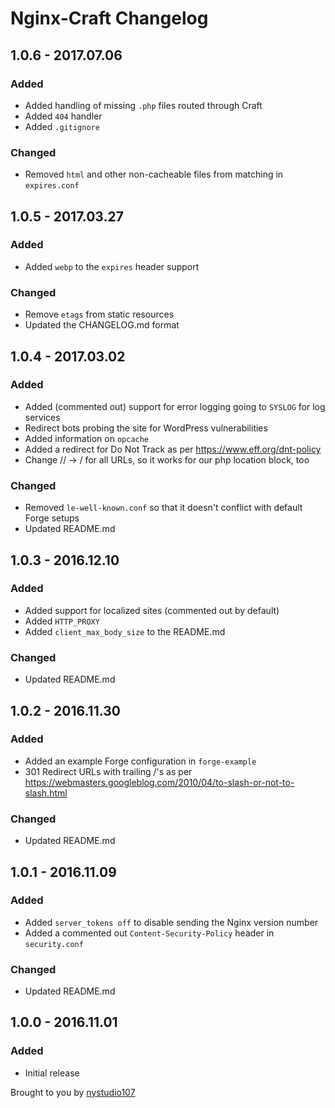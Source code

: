 # Nginx-Craft Changelog

## 1.0.6 - 2017.07.06
### Added
* Added handling of missing `.php` files routed through Craft
* Added `404` handler
* Added `.gitignore`

### Changed
* Removed `html` and other non-cacheable files from matching in `expires.conf`

## 1.0.5 - 2017.03.27
### Added
* Added `webp` to the `expires` header support

### Changed
* Remove `etags` from static resources
* Updated the CHANGELOG.md format

## 1.0.4 - 2017.03.02
### Added
* Added (commented out) support for error logging going to `SYSLOG` for log services
* Redirect bots probing the site for WordPress vulnerabilities
* Added information on `opcache`
* Added a redirect for Do Not Track as per https://www.eff.org/dnt-policy
* Change // -> / for all URLs, so it works for our php location block, too

### Changed
* Removed `le-well-known.conf` so that it doesn't conflict with default Forge setups
* Updated README.md

## 1.0.3 - 2016.12.10
### Added
* Added support for localized sites (commented out by default)
* Added `HTTP_PROXY`
* Added `client_max_body_size` to the README.md

### Changed
* Updated README.md

## 1.0.2 - 2016.11.30
### Added
* Added an example Forge configuration in `forge-example`
* 301 Redirect URLs with trailing /'s as per https://webmasters.googleblog.com/2010/04/to-slash-or-not-to-slash.html

### Changed
* Updated README.md

## 1.0.1 - 2016.11.09
### Added
* Added `server_tokens off` to disable sending the Nginx version number
* Added a commented out `Content-Security-Policy` header in `security.conf`

### Changed
* Updated README.md

## 1.0.0 - 2016.11.01
### Added
* Initial release

Brought to you by [nystudio107](https://nystudio107.com/)
